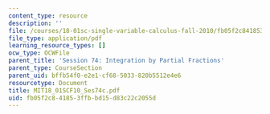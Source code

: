 ```yaml
---
content_type: resource
description: ''
file: /courses/18-01sc-single-variable-calculus-fall-2010/fb05f2c841853ffbbd15d83c22c2055d_MIT18_01SCF10_Ses74c.pdf
file_type: application/pdf
learning_resource_types: []
ocw_type: OCWFile
parent_title: 'Session 74: Integration by Partial Fractions'
parent_type: CourseSection
parent_uid: bffb54f0-e2e1-cf68-5033-820b5512e4e6
resourcetype: Document
title: MIT18_01SCF10_Ses74c.pdf
uid: fb05f2c8-4185-3ffb-bd15-d83c22c2055d
---
```

